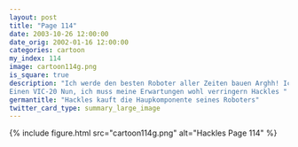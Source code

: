 ```yaml
---
layout: post
title: "Page 114"
date: 2003-10-26 12:00:00
date_orig: 2002-01-16 12:00:00
categories: cartoon
my_index: 114
image: cartoon114g.png
is_square: true
description: "Ich werde den besten Roboter aller Zeiten bauen Arghh! Ich habe meine Geldbörse im Büro vergessen. Kann ich einen Computer für unter $10 haben?
Einen VIC-20 Nun, ich muss meine Erwartungen wohl verringern Hackles "
germantitle: "Hackles kauft die Haupkomponente seines Roboters"
twitter_card_type: summary_large_image
---
```


{% include figure.html src="cartoon114g.png" alt="Hackles Page 114"  %}
